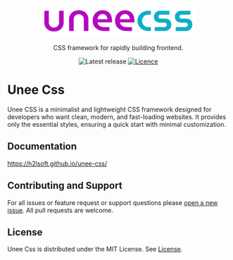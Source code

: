 <p align="center">
  <a href="https://h2lsoft.github.io/unee-css/" target="_blank">
    <picture> 
      <img alt="Unee CSS" src="https://raw.githubusercontent.com/h2lsoft/unee-css/refs/heads/main/logo.svg" width="350" height="70" style="max-width: 100%;">
    </picture>
  </a>
</p>

<p align="center">
  CSS framework for rapidly building frontend.
</p>

<p align="center">
    <img src="https://img.shields.io/github/release/h2lsoft/unee-css" alt="Latest release">
    <a href="LICENSE"><img src="https://img.shields.io/badge/License-MIT-yellow.svg" alt="Licence"></a>
</p>


# Unee Css
Unee CSS is a minimalist and lightweight CSS framework designed for developers who want clean, modern, and fast-loading websites. 
It provides only the essential styles, ensuring a quick start with minimal customization. 



## Documentation
<a href="https://h2lsoft.github.io/unee-css/" target="_blank">https://h2lsoft.github.io/unee-css/</a>



## Contributing and Support
For all issues or feature request or support questions please [open a new issue](https://github.com/h2lsoft/unee-css/issues). All pull requests are welcome.


## License
Unee Css is distributed under the MIT License. See [License](LICENSE).